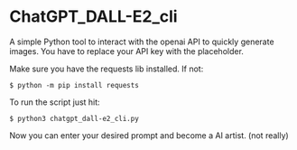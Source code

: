 # ChatGPT_DALL-E2_cli

A simple Python tool to interact with the openai API to quickly generate images.
You have to replace your API key with the placeholder.

Make sure you have the requests lib installed. 
If not: 
```
$ python -m pip install requests
```
To run the script just hit:
```
$ python3 chatgpt_dall-e2_cli.py
```
Now you can enter your desired prompt and become a AI artist. (not really)

